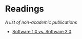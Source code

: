 # Readings
*A list of non-academic publications*

- [Software 1.0 vs. Software 2.0](https://karpathy.medium.com/software-2-0-a64152b37c35)
